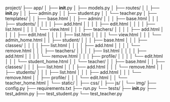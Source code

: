 project/
├── app/
│   ├── __init__.py
│   ├── models.py
│   ├── routes/
│   │   ├── __init__.py
│   │   ├── admin.py
│   │   ├── student.py
│   │   └── teacher.py
│   ├── templates/
│   │   ├── base.html
│   │   ├── admin/
│   │   │   ├── base.html
│   │   │   ├── students/
│   │   │   │   ├── add.html
│   │   │   │   ├── edit.html
│   │   │   │   ├── list.html
│   │   │   │   └── view.html
│   │   │   ├── teachers/
│   │   │   │   ├── add.html
│   │   │   │   ├── edit.html
│   │   │   │   ├── list.html
│   │   │   │   └── view.html
│   │   │   └── admin_home.html
│   │   ├── student/
│   │   │   ├── base.html
│   │   │   ├── classes/
│   │   │   │   ├── list.html
│   │   │   │   ├── add.html
│   │   │   │   └── remove.html
│   │   │   ├── teachers/
│   │   │   │   ├── list.html
│   │   │   │   ├── add.html
│   │   │   │   └── remove.html
│   │   │   ├── profile/
│   │   │   │   └── edit.html
│   │   │   └── student_home.html
│   │   └── teacher/
│   │       ├── base.html
│   │       ├── classes/
│   │       │   ├── list.html
│   │       │   ├── add.html
│   │       │   └── remove.html
│   │       ├── students/
│   │       │   ├── list.html
│   │       │   ├── add.html
│   │       │   └── remove.html
│   │       ├── profile/
│   │       │   └── edit.html
│   │       └── teacher_home.html
│   └── static/
│       ├── css/
│       ├── js/
│       └── img/
├── config.py
├── requirements.txt
├── run.py
└── tests/
    ├── __init__.py
    ├── test_admin.py
    ├── test_student.py
    └── test_teacher.py
